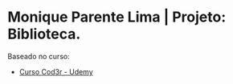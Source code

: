 # Monique Parente Lima | Projeto: Biblioteca.

Baseado no curso: 

- [Curso Cod3r - Udemy](https://nttdatalearn.udemy.com/course/design-de-apis-restful-com-tdd-spring-boot-e-junit-5/learn/lecture/16759028#overview)<br/>

